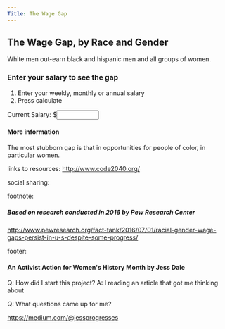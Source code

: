 ```yaml
---
Title: The Wage Gap
---
```


## The Wage Gap, by Race and Gender
White men out-earn black and hispanic men and all groups of women.


### Enter your salary to see the gap
1. Enter your weekly, monthly or annual salary
2. Press calculate

Current Salary: $<input id="currentSalary" type="number" min="1" max="1000000" onchange="calculateGap()">

<p id="gap"></p>

#### More information
The most stubborn gap is that in opportunities for people of color, in particular women.

links to resources:
http://www.code2040.org/

social sharing:


footnote:
##### Based on research conducted in 2016 by Pew Research Center
http://www.pewresearch.org/fact-tank/2016/07/01/racial-gender-wage-gaps-persist-in-u-s-despite-some-progress/


footer:
#### An Activist Action for Women's History Month by Jess Dale

Q: How did I start this project?
A: I reading an article that got me thinking about 

Q: What questions came up for me?

https://medium.com/@jessprogresses


